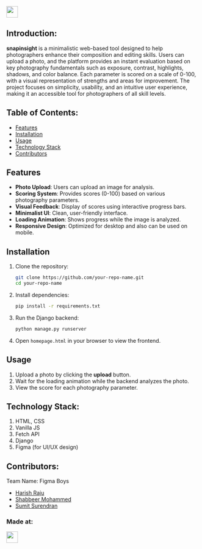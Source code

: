 <p align="center">
</p>
<a href="https://weekendofcode.computercodingclub.in/"> <img src="https://i.postimg.cc/njCM24kx/woc.jpg" height=30px> </a>

## Introduction:
  **snapinsight** is a minimalistic web-based tool designed to help photographers enhance their composition and editing skills. Users can upload a photo, and the platform provides an instant evaluation based on key photography fundamentals such as exposure, contrast, highlights, shadows, and color balance. Each parameter is scored on a scale of 0-100, with a visual representation of strengths and areas for improvement. The project focuses on simplicity, usability, and an intuitive user experience, making it an accessible tool for photographers of all skill levels. 
  
## Table of Contents:
  - [Features](#features)
  - [Installation](#installation)
  - [Usage](#usage)
  - [Technology Stack](#technology-stack)
  - [Contributors](#contributors)


## Features
- **Photo Upload**: Users can upload an image for analysis.
- **Scoring System**: Provides scores (0-100) based on various photography parameters.
- **Visual Feedback**: Display of scores using interactive progress bars.
- **Minimalist UI**: Clean, user-friendly interface.
- **Loading Animation**: Shows progress while the image is analyzed.
- **Responsive Design**: Optimized for desktop and also can be used on mobile.

## Installation
1. Clone the repository:
   ```sh
   git clone https://github.com/your-repo-name.git
   cd your-repo-name
   ```
2. Install dependencies:
   ```sh
   pip install -r requirements.txt
   ```
3. Run the Django backend:
   ```sh
   python manage.py runserver
   ```
4. Open `homepage.html` in your browser to view the frontend.

## Usage
1. Upload a photo by clicking the **upload** button.
2. Wait for the loading animation while the backend analyzes the photo.
3. View the score for each photography parameter.
  

## Technology Stack:
  1) HTML, CSS
  2) Vanilla JS
  3) Fetch API
  4) Django
  5) Figma (for UI/UX design)
  
## Contributors:

Team Name: Figma Boys

* [Harish Raju](https://github.com/kyrolxg)
* [Shabbeer Mohammed](https://github.com/Shabbeer2513)
* [Sumit Surendran](https://github.com/sumit10866)


### Made at:



<a href="https://weekendofcode.computercodingclub.in/"> <img src="https://i.postimg.cc/Z9fC676j/devjam.jpg" height=30px> </a>
